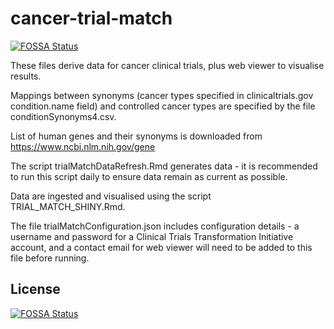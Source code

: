 # cancer-trial-match
[![FOSSA Status](https://app.fossa.com/api/projects/git%2Bgithub.com%2Fdigital-ECMT%2Fcancer-trial-match.svg?type=shield)](https://app.fossa.com/projects/git%2Bgithub.com%2Fdigital-ECMT%2Fcancer-trial-match?ref=badge_shield)

These files derive data for cancer clinical trials, plus web viewer to visualise results.  

Mappings between synonyms (cancer types specified in clinicaltrials.gov condition.name field) and controlled cancer types are specified by the file conditionSynonyms4.csv.  

List of human genes and their synonyms is downloaded from https://www.ncbi.nlm.nih.gov/gene  

The script trialMatchDataRefresh.Rmd generates data - it is recommended to run this script daily to ensure data remain as current as possible.  

Data are ingested and visualised using the script TRIAL_MATCH_SHINY.Rmd.  

The file trialMatchConfiguration.json includes configuration details - a username and password for a Clinical Trials Transformation Initiative account, and a contact email for web viewer will need to be added to this file before running.  



## License
[![FOSSA Status](https://app.fossa.com/api/projects/git%2Bgithub.com%2Fdigital-ECMT%2Fcancer-trial-match.svg?type=large)](https://app.fossa.com/projects/git%2Bgithub.com%2Fdigital-ECMT%2Fcancer-trial-match?ref=badge_large)